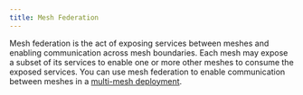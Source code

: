 ```yaml
---
title: Mesh Federation
---
```


Mesh federation is the act of exposing services between meshes and enabling
communication across mesh boundaries. Each mesh may expose a subset of its
services to enable one or more other meshes to consume the exposed services. You
can use mesh federation to enable communication between meshes in a
[multi-mesh deployment](/docs/ops/deployment/deployment-models/#multiple-meshes).
